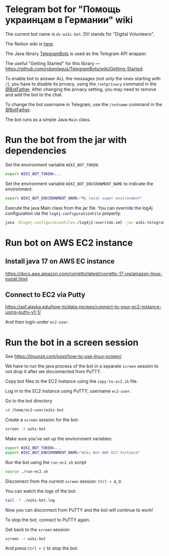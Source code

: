 # Telegram bot for "Помощь украинцам в Германии" wiki 

The current bot name is `dv-wiki-bot`. DV stands for "Digital Volunteers".

The Notion wiki is [here](https://uahelp.wiki/).

The Java library [TelegramBots](https://github.com/rubenlagus/TelegramBots) is used as the Telegram API wrapper. 

The useful "Getting Started" for this library &mdash; https://github.com/rubenlagus/TelegramBots/wiki/Getting-Started. 

To enable bot to answer ALL the messages (not only the ones starting with `/`), 
you have to disable its privacy, using the `/setprivacy` command in the [@BotFather](https://t.me/BotFather). 
After changing the privacy setting, you may need to remove and add the bot to the chat.

To change the bot username in Telegram, use the `/setname` command in the [@BotFather](https://t.me/BotFather). 

The bot runs as a simple Java `Main` class.

# Run the bot from the jar with dependencies

Set the environment variable `WIKI_BOT_TOKEN`:
```bash
export WIKI_BOT_TOKEN=...
```

Set the environment variable `WIKI_BOT_ENVIRONMENT_NAME` to indicate the environment:
```bash
export WIKI_BOT_ENVIRONMENT_NAME="My local super environment"
```


Execute the java Main class from the jar file.
You can override the log4j configuration via the `log4j.configurationFile` property.

```bash
java -Dlog4j.configurationFile=./log4j2-override.xml -jar wiki-telegram-bot-1.0-SNAPSHOT-jar-with-dependencies.jar
```

# Run bot on AWS EC2 instance

## Install java 17 on AWS EC instance
https://docs.aws.amazon.com/corretto/latest/corretto-17-ug/amazon-linux-install.html

## Connect to EC2 via Putty
https://asf.alaska.edu/how-to/data-recipes/connect-to-your-ec2-instance-using-putty-v1-1/ 

And then login under `ec2-user`.

# Run the bot in a screen session
See https://linuxize.com/post/how-to-use-linux-screen/

We have to run the java process of the bot in a separate `screen` session to not drop it after we disconnected from PuTTY.

Copy bot files to the EC2 instance using the `copy-to-ec2.sh` file.

Log in to the EC2 instance using PuTTY, username `ec2-user`.

Go to the bot directory
```bash 
cd /home/ec2-user/wiki-bot
```

Create a `screen` session for the bot:
```bash
screen -S wiki-bot
```

Make sure you've set up the environment variables:
```bash
export WIKI_BOT_TOKEN=...
export WIKI_BOT_ENVIRONMENT_NAME="Wiki Bot AWS EC2 Instance"
```

Run the bot using the `run-ec2.sh` script

```bash
source ./run-ec2.sh
```

Disconnect from the current `screen` session: `Ctrl + A`, `D`.

You can watch the logs of the bot:
```bash
tail -f ./wiki-bot.log
```

Now you can disconnect from PuTTY and the bot will continue to work!

To stop the bot, connect to PuTTY again.

Get back to the `screen` session:
```bash
screen -r wiki-bot
```

And press `Ctrl + C` to stop the bot.
